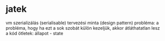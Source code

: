 # jatek
vm
szerializálás (serialisable)
tervezési minta (design pattern)
probléma:
a probléma, hogy ha ezt a sok szobát külön kezeljük, akkor átláthatatlan lesz a kód
ötletek:
állapot - state